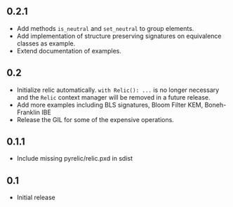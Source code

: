 0.2.1
-----

* Add methods `is_neutral` and `set_neutral` to group elements.
* Add implementation of structure preserving signatures on equivalence classes as example.
* Extend documentation of examples.

0.2
---

* Initialize relic automatically. `with Relic(): ...` is no longer necessary and the `Relic` context
  manager will be removed in a future release.
* Add more examples including BLS signatures, Bloom Filter KEM, Boneh-Franklin IBE
* Release the GIL for some of the expensive operations.

0.1.1
-----

* Include missing pyrelic/relic.pxd in sdist

0.1
---

* Initial release
